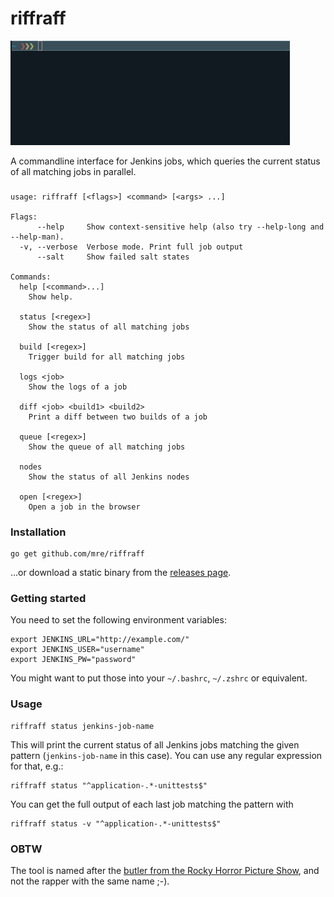 # riffraff

![usage](usage.gif)

A commandline interface for Jenkins jobs, which queries the current status of all matching jobs in parallel.

###

```
usage: riffraff [<flags>] <command> [<args> ...]

Flags:
      --help     Show context-sensitive help (also try --help-long and --help-man).
  -v, --verbose  Verbose mode. Print full job output
      --salt     Show failed salt states

Commands:
  help [<command>...]
    Show help.

  status [<regex>]
    Show the status of all matching jobs

  build [<regex>]
    Trigger build for all matching jobs

  logs <job>
    Show the logs of a job

  diff <job> <build1> <build2>
    Print a diff between two builds of a job

  queue [<regex>]
    Show the queue of all matching jobs

  nodes
    Show the status of all Jenkins nodes

  open [<regex>]
    Open a job in the browser
```

### Installation

```
go get github.com/mre/riffraff
```

...or download a static binary from the [releases page](https://github.com/mre/riffraff/releases).

### Getting started

You need to set the following environment variables:

```
export JENKINS_URL="http://example.com/"
export JENKINS_USER="username"
export JENKINS_PW="password"
```

You might want to put those into your `~/.bashrc`, `~/.zshrc` or equivalent.


### Usage

```
riffraff status jenkins-job-name
```

This will print the current status of all Jenkins jobs matching the given pattern (`jenkins-job-name` in this case).
You can use any regular expression for that, e.g.:

```
riffraff status "^application-.*-unittests$"
```

You can get the full output of each last job matching the pattern with 

```
riffraff status -v "^application-.*-unittests$"
```

### OBTW

The tool is named after the [butler from the Rocky Horror Picture Show](https://en.wikipedia.org/wiki/The_Rocky_Horror_Picture_Show:_Let%27s_Do_the_Time_Warp_Again), and not the rapper with the same name ;-).
